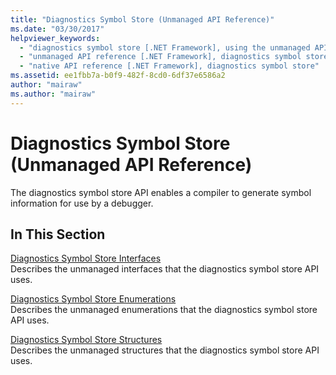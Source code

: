 ```yaml
---
title: "Diagnostics Symbol Store (Unmanaged API Reference)"
ms.date: "03/30/2017"
helpviewer_keywords: 
  - "diagnostics symbol store [.NET Framework], using the unmanaged API"
  - "unmanaged API reference [.NET Framework], diagnostics symbol store"
  - "native API reference [.NET Framework], diagnostics symbol store"
ms.assetid: ee1fbb7a-b0f9-482f-8cd0-6df37e6586a2
author: "mairaw"
ms.author: "mairaw"
---
```

# Diagnostics Symbol Store (Unmanaged API Reference)
The diagnostics symbol store API enables a compiler to generate symbol information for use by a debugger.  
  
## In This Section  
 [Diagnostics Symbol Store Interfaces](../../../../docs/framework/unmanaged-api/diagnostics/diagnostics-symbol-store-interfaces.md)  
 Describes the unmanaged interfaces that the diagnostics symbol store API uses.  
  
 [Diagnostics Symbol Store Enumerations](../../../../docs/framework/unmanaged-api/diagnostics/diagnostics-symbol-store-enumerations.md)  
 Describes the unmanaged enumerations that the diagnostics symbol store API uses.  
  
 [Diagnostics Symbol Store Structures](../../../../docs/framework/unmanaged-api/diagnostics/diagnostics-symbol-store-structures.md)  
 Describes the unmanaged structures that the diagnostics symbol store API uses.
